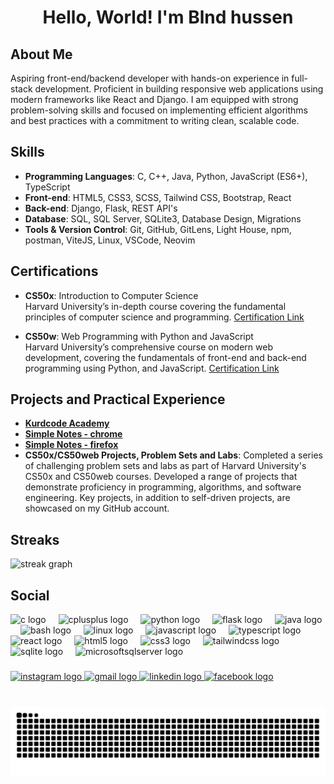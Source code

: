 <h1 align="center">Hello, World! I'm Blnd hussen</h1>

## About Me

Aspiring front-end/backend developer with hands-on experience in full-stack development. Proficient in building responsive web applications using modern frameworks like React and Django. I am equipped with strong problem-solving skills and focused on implementing efficient algorithms and best practices with a commitment to writing clean, scalable code.

## Skills

- **Programming Languages**: C, C++, Java, Python, JavaScript (ES6+), TypeScript
- **Front-end**: HTML5, CSS3, SCSS, Tailwind CSS, Bootstrap, React
- **Back-end**: Django, Flask, REST API's
- **Database**: SQL, SQL Server, SQLite3, Database Design, Migrations
- **Tools & Version Control**: Git, GitHub, GitLens, Light House, npm, postman, ViteJS, Linux, VSCode, Neovim

## Certifications

- **CS50x**: Introduction to Computer Science  
Harvard University’s in-depth course covering the fundamental principles of computer science and programming. [Certification Link](https://cs50.harvard.edu/certificates/0488db2c-4134-48e2-8f0e-f3eddafbf1d6 "https://cs50.harvard.edu/certificates/0488db2c-4134-48e2-8f0e-f3eddafbf1d6")

- **CS50w**: Web Programming with Python and JavaScript  
Harvard University’s comprehensive course on modern web development, covering the fundamentals of front-end and back-end programming using Python, and JavaScript. [Certification Link](https://certificates.cs50.io/1074e91d-1d15-442f-9737-b5e0c5690325.pdf?size=letter "https://certificates.cs50.io/1074e91d-1d15-442f-9737-b5e0c5690325.pdf?size=letter")

## Projects and Practical Experience

- [**Kurdcode Academy**](https://kurdcode-academy-7vvl.vercel.app/ "https://kurdcode-academy-7vvl.vercel.app/")
- [**Simple Notes - chrome**](https://chromewebstore.google.com/detail/simple-notes/ncibghcnoeclndfhhbfdgcgfdliafhik "https://chromewebstore.google.com/detail/simple-notes/ncibghcnoeclndfhhbfdgcgfdliafhik")
- [**Simple Notes - firefox**](https://addons.mozilla.org/en-US/firefox/user/18622209/?utm_source=firefox-browser&utm_medium=firefox-browser&utm_content=addons-manager-user-profile-link "https://addons.mozilla.org/en-US/firefox/user/18622209/?utm_source=firefox-browser&utm_medium=firefox-browser&utm_content=addons-manager-user-profile-link")
- **CS50x/CS50web Projects, Problem Sets and Labs**: Completed a series of challenging problem sets and labs as part of Harvard University's CS50x and CS50web courses. Developed a range of projects that demonstrate proficiency in programming, algorithms, and software engineering. Key projects, in addition to self-driven projects, are showcased on my GitHub account.


## Streaks

<div align="left">
  <img src="https://streak-stats.demolab.com?user=Blnd-hussen&locale=en&mode=weekly&theme=dark&hide_border=false&border_radius=5" height="150" alt="streak graph"  />
</div>

## Social

<div align="left">
  <img src="https://cdn.jsdelivr.net/gh/devicons/devicon/icons/c/c-original.svg" height="30" alt="c logo"  />
  <img width="12" />
  <img src="https://cdn.jsdelivr.net/gh/devicons/devicon/icons/cplusplus/cplusplus-original.svg" height="30" alt="cplusplus logo"  />
  <img width="12" />
  <img src="https://cdn.jsdelivr.net/gh/devicons/devicon/icons/python/python-original.svg" height="30" alt="python logo"  />
  <img width="12" />
  <img src="https://cdn.jsdelivr.net/gh/devicons/devicon/icons/flask/flask-original.svg" height="30" alt="flask logo"  />
  <img width="12" />
  <img src="https://cdn.jsdelivr.net/gh/devicons/devicon/icons/java/java-original.svg" height="30" alt="java logo"  />
  <img width="12" />
  <img src="https://cdn.jsdelivr.net/gh/devicons/devicon/icons/bash/bash-original.svg" height="30" alt="bash logo"  />
  <img width="12" />
  <img src="https://cdn.jsdelivr.net/gh/devicons/devicon/icons/linux/linux-original.svg" height="30" alt="linux logo"  />
  <img width="12" />
  <img src="https://cdn.jsdelivr.net/gh/devicons/devicon/icons/javascript/javascript-original.svg" height="30" alt="javascript logo"  />
  <img width="12" />
  <img src="https://cdn.jsdelivr.net/gh/devicons/devicon/icons/typescript/typescript-original.svg" height="30" alt="typescript logo"  />
  <img width="12" />
  <img src="https://cdn.jsdelivr.net/gh/devicons/devicon/icons/react/react-original.svg" height="30" alt="react logo"  />
  <img width="12" />
  <img src="https://cdn.jsdelivr.net/gh/devicons/devicon/icons/html5/html5-original.svg" height="30" alt="html5 logo"  />
  <img width="12" />
  <img src="https://cdn.jsdelivr.net/gh/devicons/devicon/icons/css3/css3-original.svg" height="30" alt="css3 logo"  />
  <img width="12" />
  <img src="https://cdn.jsdelivr.net/gh/devicons/devicon/icons/tailwindcss/tailwindcss-original-wordmark.svg" height="30" alt="tailwindcss logo"  />
  <img width="12" />
  <img src="https://cdn.jsdelivr.net/gh/devicons/devicon/icons/sqlite/sqlite-original.svg" height="30" alt="sqlite logo"  />
  <img width="12" />
  <img src="https://cdn.jsdelivr.net/gh/devicons/devicon/icons/microsoftsqlserver/microsoftsqlserver-plain.svg" height="30" alt="microsoftsqlserver logo"  />
</div>

###

<div align="left">
  <a href="https://www.instagram.com/blndh.mahmud/" target="_blank">
    <img src="https://raw.githubusercontent.com/maurodesouza/profile-readme-generator/master/src/assets/icons/social/instagram/default.svg" width="47" height="35" alt="instagram logo"  />
  </a>
  <a href="blndqaladzey12@gmail.com" target="_blank">
    <img src="https://raw.githubusercontent.com/maurodesouza/profile-readme-generator/master/src/assets/icons/social/gmail/default.svg" width="47" height="35" alt="gmail logo"  />
  </a>
  <a href="www.linkedin.com/in/blnd-hussen-7a4817276" target="_blank">
    <img src="https://raw.githubusercontent.com/maurodesouza/profile-readme-generator/master/src/assets/icons/social/linkedin/default.svg" width="47" height="35" alt="linkedin logo"  />
  </a>
  <a href="https://www.facebook.com/blnd.hseen.7" target="_blank">
    <img src="https://raw.githubusercontent.com/maurodesouza/profile-readme-generator/master/src/assets/icons/social/facebook/default.svg" width="47" height="35" alt="facebook logo"  />
  </a>
</div>

###

<br clear="both">

<img src="https://raw.githubusercontent.com/Blnd-hussen/Blnd-hussen/output/snake.svg" alt="Snake animation" />


###
